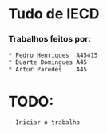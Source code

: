 # Tudo de IECD 

### Trabalhos feitos por:
	* Pedro Henriques  A45415
	* Duarte Domingues A45
	* Artur Paredes    A45	


# TODO:
	- Iniciar o trabalho

